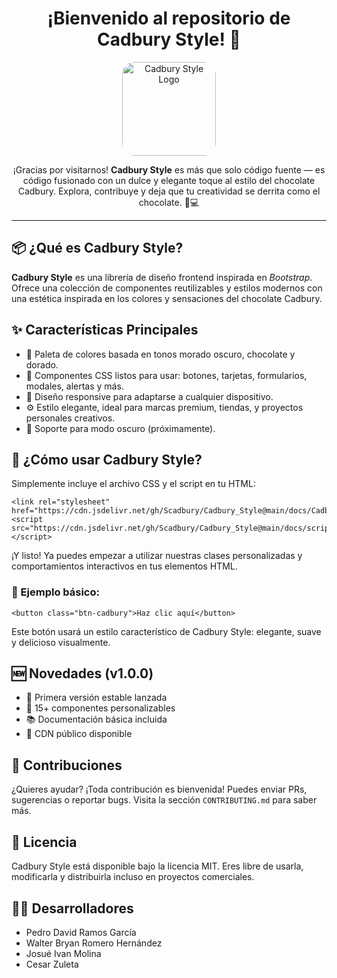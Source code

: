 

  <h1 align="center">¡Bienvenido al repositorio de Cadbury Style! 🍫</h1>

  <p align="center">
    <img src="https://upload.wikimedia.org/wikipedia/commons/b/bb/Cadbury_logo_new.jpg" alt="Cadbury Style Logo" width="150" style="border-radius: 20px;" />
  </p>

  <p align="center">
    ¡Gracias por visitarnos! <strong>Cadbury Style</strong> es más que solo código fuente — es código fusionado con un dulce y elegante toque al estilo del chocolate Cadbury. Explora, contribuye y deja que tu creatividad se derrita como el chocolate. 🍫💻
  </p>

  <hr />

  <h2>📦 ¿Qué es Cadbury Style?</h2>
  <p>
    <strong>Cadbury Style</strong> es una librería de diseño frontend inspirada en <em>Bootstrap</em>. Ofrece una colección de componentes reutilizables y estilos modernos con una estética inspirada en los colores y sensaciones del chocolate Cadbury. 
  </p>

  <h2>✨ Características Principales</h2>
  <ul>
    <li>🎨 Paleta de colores basada en tonos morado oscuro, chocolate y dorado.</li>
    <li>🧩 Componentes CSS listos para usar: botones, tarjetas, formularios, modales, alertas y más.</li>
    <li>📱 Diseño responsive para adaptarse a cualquier dispositivo.</li>
    <li>⚙️ Estilo elegante, ideal para marcas premium, tiendas, y proyectos personales creativos.</li>
    <li>🌙 Soporte para modo oscuro (próximamente).</li>
  </ul>

<h2>🚀 ¿Cómo usar Cadbury Style?</h2>
<p>Simplemente incluye el archivo CSS y el script en tu HTML:</p>

<pre><code>&lt;link rel="stylesheet" href="https://cdn.jsdelivr.net/gh/Scadbury/Cadbury_Style@main/docs/CadburyStyle.css"&gt;
&lt;script src="https://cdn.jsdelivr.net/gh/Scadbury/Cadbury_Style@main/docs/script.js"&gt;&lt;/script&gt;</code></pre>

<p>¡Y listo! Ya puedes empezar a utilizar nuestras clases personalizadas y comportamientos interactivos en tus elementos HTML.</p>

<h3>📌 Ejemplo básico:</h3>

<pre><code>&lt;button class="btn-cadbury"&gt;Haz clic aquí&lt;/button&gt;</code></pre>

<p>Este botón usará un estilo característico de Cadbury Style: elegante, suave y delicioso visualmente.</p>

  <h2>🆕 Novedades (v1.0.0)</h2>
  <ul>
    <li>🌟 Primera versión estable lanzada</li>
    <li>🧱 15+ componentes personalizables</li>
    <li>📚 Documentación básica incluida</li>
    <li>🔗 CDN público disponible</li>
  </ul>

  <h2>🤝 Contribuciones</h2>
  <p>
    ¿Quieres ayudar? ¡Toda contribución es bienvenida! Puedes enviar PRs, sugerencias o reportar bugs. Visita la sección <code>CONTRIBUTING.md</code> para saber más.
  </p>

  <h2>📜 Licencia</h2>
  <p>
    Cadbury Style está disponible bajo la licencia MIT. Eres libre de usarla, modificarla y distribuirla incluso en proyectos comerciales.
  </p>
  <h2>👨‍💻 Desarrolladores</h2>
  <ul>
    <li>Pedro David Ramos García</li>
    <li>Walter Bryan Romero Hernández</li>
    <li>Josué Ivan Molina</li>
    <li>Cesar Zuleta</li>
  </ul>
</body>
</html>
